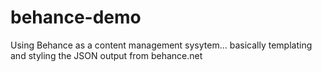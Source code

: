 # behance-demo
Using Behance as a content management sysytem... basically templating and styling the JSON output from behance.net
